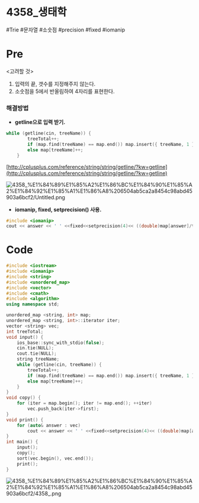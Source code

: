 # 4358_생태학

#Trie #문자열 #소숫점 #precision #fixed #iomanip

# Pre

<고려할 것>

1. 입력의 끝, 갯수를 지정해주지 않는다.
2. 소숫점을 5에서 반올림하여 4자리를 표현한다.

### 해결방법

- **getline으로 입력 받기.**

```cpp
while (getline(cin, treeName)) {
		treeTotal++;
		if (map.find(treeName) == map.end()) map.insert({ treeName, 1 });
		else map[treeName]++;
	}
```

[http://cplusplus.com/reference/string/string/getline/?kw=getline](http://cplusplus.com/reference/string/string/getline/?kw=getline)

![4358_%E1%84%89%E1%85%A2%E1%86%BC%E1%84%90%E1%85%A2%E1%84%92%E1%85%A1%E1%86%A8%206504ab5ca2a8454c98abd45903a6bcf2/Untitled.png](4358_%E1%84%89%E1%85%A2%E1%86%BC%E1%84%90%E1%85%A2%E1%84%92%E1%85%A1%E1%86%A8%206504ab5ca2a8454c98abd45903a6bcf2/Untitled.png)

- **iomanip, fixed,  setprecision() 사용.**

```cpp
#include <iomanip>
cout << answer << ' ' <<fixed<<setprecision(4)<< ((double)map[answer]/treeTotal)*100 << '\n';
```

# Code

```cpp
#include <iostream>
#include <iomanip>
#include <string>
#include <unordered_map>
#include <vector>
#include <cmath>
#include <algorithm>
using namespace std;

unordered_map <string, int> map;
unordered_map <string, int>::iterator iter;
vector <string> vec;
int treeTotal;
void input() {
	ios_base::sync_with_stdio(false);
	cin.tie(NULL);
	cout.tie(NULL);
	string treeName;
	while (getline(cin, treeName)) {
		treeTotal++;
		if (map.find(treeName) == map.end()) map.insert({ treeName, 1 });
		else map[treeName]++;
	}
}
void copy() {
	for (iter = map.begin(); iter != map.end(); ++iter) 
		vec.push_back(iter->first);
}
void print() {
	for (auto& answer : vec)
		cout << answer << ' ' <<fixed<<setprecision(4)<< ((double)map[answer]/treeTotal)*100 << '\n';
}
int main() {
	input();
	copy();
	sort(vec.begin(), vec.end());
	print();
}
```

![4358_%E1%84%89%E1%85%A2%E1%86%BC%E1%84%90%E1%85%A2%E1%84%92%E1%85%A1%E1%86%A8%206504ab5ca2a8454c98abd45903a6bcf2/4358_.png](4358_%E1%84%89%E1%85%A2%E1%86%BC%E1%84%90%E1%85%A2%E1%84%92%E1%85%A1%E1%86%A8%206504ab5ca2a8454c98abd45903a6bcf2/4358_.png)